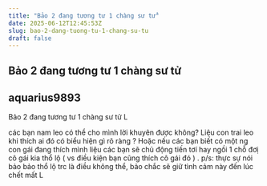 ```yaml
---
title: "Bảo 2 đang tương tư 1 chàng sư tử"
date: 2025-06-12T12:45:53Z
slug: bao-2-dang-tuong-tu-1-chang-su-tu
draft: false
---
```


## Bảo 2 đang tương tư 1 chàng sư tử

## aquarius9893

Bảo 2 đang tương tư 1 chàng sư tử L

các bạn nam leo có thể cho mình lời khuyên được không? Liệu con trai leo khi thích ai đó có biểu hiện gì rõ ràng ? Hoặc nếu các bạn biết có một ng con gái đang thích mình liệu các bạn sẽ chủ động tiến tơí hay ngồi 1 chỗ đơị cô gái kia thổ lộ ( vs điều kiện bạn cũng thích cô gái đó )  . 
p/s: thực sự nói bảo bảo thổ lộ trc là điều không thể, bảo chắc sẽ giữ tình cảm này đến lúc chết mất L